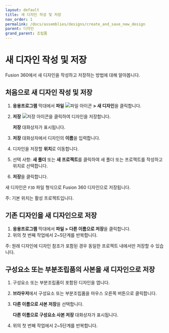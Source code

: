 ```yaml
---
layout: default
title: 새 디자인 작성 및 저장
nav_order: 1
permalink: /docs/assemblies/designs/create_and_save_new_design
parent: 디자인
grand_parent: 조립품
---
```

새 디자인 작성 및 저장
=============

Fusion 360에서 새 디자인을 작성하고 저장하는 방법에 대해 알아봅니다.

처음으로 새 디자인 작성 및 저장
------------------

1.  **응용프로그램** 막대에서 **파일** ![파일 아이콘](https://help.autodesk.com/cloudhelp/KOR/Fusion-Assemble/images/icon/common/file.png) **\> 새 디자인**을 클릭합니다.
    
2.  **저장** ![저장 아이콘](https://help.autodesk.com/cloudhelp/KOR/Fusion-Assemble/images/icon/common/save.png)을 클릭하여 디자인을 저장합니다.
    
    **저장** 대화상자가 표시됩니다.
    
3.  **저장** 대화상자에서 디자인의 **이름**을 입력합니다.
    
4.  디자인을 저장할 **위치**로 이동합니다.
    
5.  선택 사항: **새 폴더** 또는 **새 프로젝트**를 클릭하여 새 폴더 또는 프로젝트를 작성하고 위치로 선택합니다.
    
6.  **저장**을 클릭합니다.
    

새 디자인은 `F3D` 파일 형식으로 Fusion 360 디자인으로 저장됩니다.

주: 기본 위치는 활성 프로젝트입니다.

기존 디자인을 새 디자인으로 저장
------------------

1.  **응용프로그램** 막대에서 **파일 > 다른 이름으로 저장**을 클릭합니다.
2.  위의 첫 번째 작업에서 2~5단계를 반복합니다.

주: 원래 디자인에 디자인 참조가 포함된 경우 동일한 프로젝트 내에서만 저장할 수 있습니다.

구성요소 또는 부분조립품의 사본을 새 디자인으로 저장
-----------------------------

1.  구성요소 또는 부분조립품이 포함된 디자인을 엽니다.
    
2.  **브라우저**에서 구성요소 또는 부분조립품을 마우스 오른쪽 버튼으로 클릭합니다.
    
3.  **다른 이름으로 사본 저장**을 선택합니다.
    
    **다른 이름으로 구성요소 사본 저장** 대화상자가 표시됩니다.
    
4.  위의 첫 번째 작업에서 2~5단계를 반복합니다.
